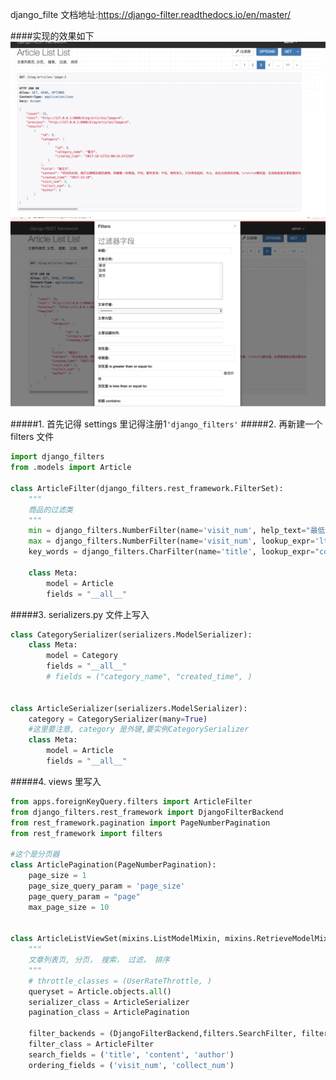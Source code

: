 django_filte 文档地址:https://django-filter.readthedocs.io/en/master/

####实现的效果如下
![](/assets/WX20171219-143642@2x.png)
![](/assets/WX20171219-143654@2x.png)

#####1. 首先记得 settings 里记得注册1`'django_filters'`
#####2. 再新建一个 filters 文件
```python
import django_filters
from .models import Article

class ArticleFilter(django_filters.rest_framework.FilterSet):
    """
    商品的过滤类
    """
    min = django_filters.NumberFilter(name='visit_num', help_text="最低价格", lookup_expr='gte')
    max = django_filters.NumberFilter(name='visit_num', lookup_expr='lte')
    key_words = django_filters.CharFilter(name='title', lookup_expr="contains")

    class Meta:
        model = Article
        fields = "__all__"

```
#####3. serializers.py 文件上写入
```python
class CategorySerializer(serializers.ModelSerializer):
    class Meta:
        model = Category
        fields = "__all__"
        # fields = ("category_name", "created_time", )


class ArticleSerializer(serializers.ModelSerializer):
    category = CategorySerializer(many=True)
    #这里要注意, category 是外键,要实例CategorySerializer
    class Meta:
        model = Article
        fields = "__all__"
```
#####4. views 里写入
```python
from apps.foreignKeyQuery.filters import ArticleFilter
from django_filters.rest_framework import DjangoFilterBackend
from rest_framework.pagination import PageNumberPagination
from rest_framework import filters

#这个是分页器
class ArticlePagination(PageNumberPagination):
    page_size = 1
    page_size_query_param = 'page_size'
    page_query_param = "page"
    max_page_size = 10


class ArticleListViewSet(mixins.ListModelMixin, mixins.RetrieveModelMixin, viewsets.GenericViewSet):
    """
    文章列表页, 分页， 搜索， 过滤， 排序
    """
    # throttle_classes = (UserRateThrottle, )
    queryset = Article.objects.all()
    serializer_class = ArticleSerializer
    pagination_class = ArticlePagination
    
    filter_backends = (DjangoFilterBackend,filters.SearchFilter, filters.OrderingFilter)
    filter_class = ArticleFilter
    search_fields = ('title', 'content', 'author')
    ordering_fields = ('visit_num', 'collect_num')

```